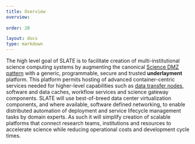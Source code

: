 ```yaml
---
title: Overview
overview: 
          
order: 20

layout: docs
type: markdown
---
```


The high level goal of SLATE is to facilitate creation of multi-institutional science computing systems by augmenting the canonical [Science DMZ pattern](http://fasterdata.es.net/science-dmz/) with a generic, programmable, secure and trusted **underlayment** platform. This platform permits hosting of advanced container-centric services needed for higher-level capabilities such as [data transfer nodes](http://fasterdata.es.net/science-dmz/DTN/), software and data caches, workflow services and science gateway components. SLATE will use best-of-breed data center virtualization components, and where available, software defined networking, to enable distributed automation of deployment and service lifecycle management tasks by domain experts. As such it will simplify creation of scalable platforms that connect research teams, institutions and resources to accelerate science while reducing operational costs and development cycle times. 
